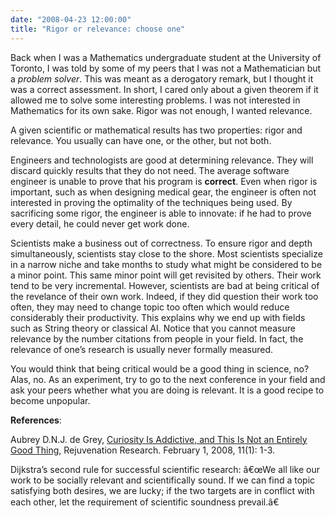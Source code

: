 ```yaml
---
date: "2008-04-23 12:00:00"
title: "Rigor or relevance: choose one"
---
```




Back when I was a Mathematics undergraduate student at the University of Toronto, I was told by some of my peers that I was not a Mathematician but a <em>problem solver</em>. This was meant as a derogatory remark, but I thought it was a correct assessment. In short, I cared only about a given theorem if it allowed me to solve some interesting problems. I was not interested in Mathematics for its own sake. Rigor was not enough, I wanted relevance.

A given scientific or mathematical results has two properties: rigor and relevance. You usually can have one, or the other, but not both.

Engineers and technologists are good at determining relevance. They will discard quickly results that they do not need. The average software engineer is unable to prove that his program is __correct__. Even when rigor is important, such as when designing medical gear, the engineer is often not interested in proving the optimality of the techniques being used. By sacrificing some rigor, the engineer is able to innovate: if he had to prove every detail, he could never get work done. 

Scientists make a business out of correctness. To ensure rigor and depth simultaneously, scientists stay close to the shore. Most scientists specialize in a narrow niche and take months to study what might be considered to be a minor point. This same minor point will get revisited by others. Their work tend to be very incremental. However, scientists are bad at being critical of the revelance of their own work. Indeed, if they did question their work too often, they may need to change topic too often which would reduce considerably their productivity. This explains why we end up with fields such as String theory or classical AI. Notice that you cannot measure relevance by the number citations from people in your field. In fact, the relevance of one&rsquo;s research is usually never formally measured.

You would think that being critical would be a good thing in science, no? Alas, no. As an experiment, try to go to the next conference in your field and ask your peers whether what you are doing is relevant. It is a good recipe to become unpopular.

__References__:

Aubrey D.N.J. de Grey, [Curiosity Is Addictive, and This Is Not an Entirely Good Thing](http://online.liebertpub.com/action/cookieAbsent), Rejuvenation Research. February 1, 2008, 11(1): 1-3. 

Dijkstra&rsquo;s second rule for successful scientific research: â€œWe all like our work to be socially relevant and scientifically sound. If we can find a topic satisfying both desires, we are lucky; if the two targets are in conflict with each other, let the requirement of scientific soundness prevail.â€

